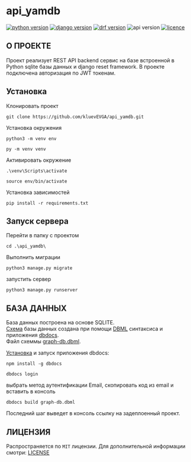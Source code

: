 # api_yamdb

[![python version](https://img.shields.io/static/v1?label=Python&message=3.11.2&color=97ca00&style=for-the-badge)](https://python.org)
[![django version](https://img.shields.io/static/v1?label=DJANGO&message=3.2.0&color=97ca00&style=for-the-badge)](https://www.djangoproject.com/)
[![drf version](https://img.shields.io/static/v1?label=DRF&message=3.12.4&color=97ca00&style=for-the-badge)](https://www.django-rest-framework.org/)
![api version](https://img.shields.io/static/v1?label=API%20VERSION&message=1.0.0&color=97ca00&style=for-the-badge)
[![licence](https://img.shields.io/static/v1?label=LICENSE&message=MIT&color=97ca00&style=for-the-badge)](https://github.com/kluevEVGA/api_final_yatube/blob/master/LICENSE)

## О ПРОЕКТЕ

Проект реализует REST API backend сервис на базе встроенной в Python sqlite базы данных и django reset framework. В
проекте подключена авторизация по JWT токенам.

## Установка

Клонировать проект

```shell
git clone https://github.com/kluevEVGA/api_yamdb.git
```

Установка окружения

```shell
python3 -m venv env
```

```shell
py -m venv venv
```

Активировать окружение

```shell
.\venv\Scripts\activate
```

```shell
source env/bin/activate
```

Установка зависимостей

```shell
pip install -r requirements.txt
```

## Запуск сервера

Перейти в папку с проектом

```shell
cd .\api_yamdb\
```

Выполнить миграции

```shell
python3 manage.py migrate
```

запустить сервер

```shell
python3 manage.py runserver
```

## БАЗА ДАННЫХ

База данных построена на основе SQLITE.  
[Схема](https://dbdocs.io/kluev.evga/yamdb?schema=public&view=relationships&table=genre_title) базы данных создана при
помощи [DBML](https://www.dbml.org/docs/#project-definition) синтаксиса и приложения [dbdocs](https://dbdocs.io/).  
Файл схеммы [graph-db.dbml](https://github.com/kluevEVGA/api_yamdb/blob/master/graph-db.dbml).

[Установка](https://dbdocs.io/docs) и запуск приложения dbdocs:

```shell
npm install -g dbdocs
```

```shell
dbdocs login
```

выбрать метод аутентификации Email, скопировать код из email и вставить в консоль

```shell
dbdocs build graph-db.dbml
```

Последний шаг выведет в консоль ссылку на задеплоенный проект.

## ЛИЦЕНЗИЯ

Распространяется по `MIT` лицензии. Для дополнительной информации
смотри: [LICENSE](https://github.com/kluevEVGA/api_yamdb/blob/master/LICENSE)